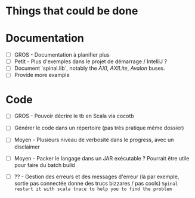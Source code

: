 Things that could be done
========================

# Documentation
- [ ] GROS - Documentation à planifier plus
- [ ] Petit - Plus d'exemples dans le projet de démarrage / IntelliJ ?
- [ ] Document ´spinal.lib´, notably the *AXI*, *AXILite*, *Avalon* buses.
- [ ] Provide more example

# Code
- [ ] GROS - Pouvoir décrire le tb en Scala via cocotb
- [ ] Générer le code dans un répertoire (pas très pratique même dossier)
- [ ] Moyen - Plusieurs niveau de verbosité dans le progress, avec un disclaimer
- [ ] Moyen - Packer le langage dans un JAR exécutable ? Pourrait être utile pour faire du batch build
- [ ] ?? - Gestion des erreurs et des messages d'erreur (là par exemple, sortie pas connectée donne des trucs bizzares / pas cools)
 	`Spinal restart it with scala trace to help you to find the problem`
 
